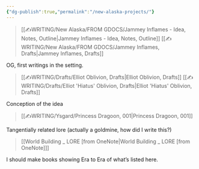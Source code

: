 ```yaml
---
{"dg-publish":true,"permalink":"/new-alaska-projects/"}
---
```



>[[✍WRITING/New Alaska/FROM GDOCS/Jammey Inflames - Idea, Notes, Outline\|Jammey Inflames - Idea, Notes, Outline]]
>[[✍WRITING/New Alaska/FROM GDOCS/Jammey Inflames, Drafts\|Jammey Inflames, Drafts]]

OG, first writings in the setting.
>[[✍WRITING/Drafts/Elliot Oblivion, Drafts\|Elliot Oblivion, Drafts]]
>[[✍WRITING/Drafts/Elliot 'Hiatus' Oblivion, Drafts\|Elliot 'Hiatus' Oblivion, Drafts]]

Conception of the idea
>[[✍WRITING/Ysgard/Princess Dragoon, 001\|Princess Dragoon, 001]]

Tangentially related lore (actually a goldmine, how did I write this?)
>[[World Building _ LORE [from OneNote\|World Building _ LORE [from OneNote]]]

I should make books showing Era to Era of what’s listed here.
